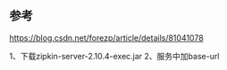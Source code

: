 ## 参考
https://blog.csdn.net/forezp/article/details/81041078

1、下载zipkin-server-2.10.4-exec.jar
2、服务中加base-url
